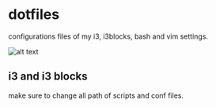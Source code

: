 # dotfiles
configurations files of my i3, i3blocks, bash and vim settings.

![alt text](https://raw.githubusercontent.com/CyberMat97/dotfiles/scrivania.png)

## i3 and i3 blocks
make sure to change all path of scripts and conf files.
